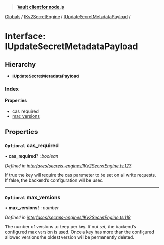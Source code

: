 > **[Vault client for node.js](../README.md)**

[Globals](../globals.md) / [IKv2SecretEngine](../modules/ikv2secretengine.md) / [IUpdateSecretMetadataPayload](ikv2secretengine.iupdatesecretmetadatapayload.md) /

# Interface: IUpdateSecretMetadataPayload

## Hierarchy

* **IUpdateSecretMetadataPayload**

### Index

#### Properties

* [cas_required](ikv2secretengine.iupdatesecretmetadatapayload.md#optional-cas_required)
* [max_versions](ikv2secretengine.iupdatesecretmetadatapayload.md#optional-max_versions)

## Properties

### `Optional` cas_required

• **cas_required**? : *boolean*

*Defined in [interfaces/secrets-engines/IKv2SecretEngine.ts:123](https://github.com/theogravity/vault-tacular/blob/0b78a16/src/interfaces/secrets-engines/IKv2SecretEngine.ts#L123)*

If true the key will require the cas parameter to be set on all write requests. If false,
the backend’s configuration will be used.

___

### `Optional` max_versions

• **max_versions**? : *number*

*Defined in [interfaces/secrets-engines/IKv2SecretEngine.ts:118](https://github.com/theogravity/vault-tacular/blob/0b78a16/src/interfaces/secrets-engines/IKv2SecretEngine.ts#L118)*

The number of versions to keep per key. If not set, the backend’s configured max
version is used. Once a key has more than the configured allowed versions the oldest
version will be permanently deleted.